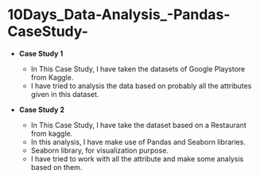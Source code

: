 # 10Days_Data-Analysis_-Pandas-CaseStudy-
- **Case Study 1**
  * In This Case Study, I have taken the datasets of Google Playstore from Kaggle.
  * I have tried to analysis the data based on probably all the attributes given in this dataset.

- **Case Study 2**
  * In This Case Study, I have take the dataset based on a Restaurant from kaggle.
  * In this analysis, I have make use of Pandas and Seaborn libraries.
  * Seaborn library, for visualization purpose.
  * I have tried to work with all the attribute and make some analysis based on them.
